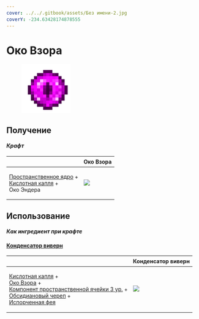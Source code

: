 ```yaml
---
cover: ../../.gitbook/assets/Без имени-2.jpg
coverY: -234.63428174878555
---
```


# Око Взора

<figure><img src="../../.gitbook/assets/watching_eye_128.png" alt=""><figcaption></figcaption></figure>

## Получение

#### _Крафт_

| ㅤ                                                                                                                       | Око Взора                                    |
| ----------------------------------------------------------------------------------------------------------------------- | -------------------------------------------- |
| <p><a href="spawner_seeker.md">Пространственное ядро</a> +<br><a href="acid.md">Кислотная капля</a> +<br>Око Эндера</p> | ![](../../.gitbook/assets/watching\_eye.png) |

## Использование

#### _Как ингредиент при крафте_

#### [Конденсатор виверн](wyvern\_capacitor.md)

| ㅤ                                                                                                                                                                                                                                                                                                       | Конденсатор виверн                               |
| ------------------------------------------------------------------------------------------------------------------------------------------------------------------------------------------------------------------------------------------------------------------------------------------------------- | ------------------------------------------------ |
| <p><a href="acid.md">Кислотная капля</a> +<br><a href="watching_eye.md">Око Взора</a> +<br><a href="spatial_cell_component_128.md">Компонент пространственной ячейки 3 ур.</a> +<br><a href="obsidian_skull_shield.md">Обсидиановый череп</a> +<br><a href="corrupted_pixie.md">Испорченная фея</a></p> | ![](../../.gitbook/assets/wyvern\_capacitor.png) |

